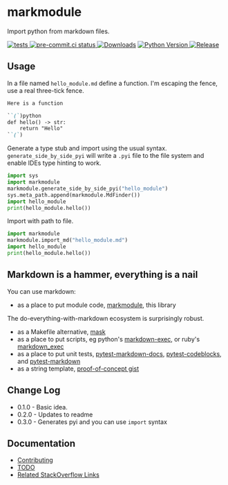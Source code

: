 # markmodule

Import python from markdown files.

[![tests](https://github.com/matthewdeanmartin/markmodule/actions/workflows/build.yml/badge.svg)
](https://github.com/matthewdeanmartin/markmodule/actions/workflows/tests.yml)
[![pre-commit.ci status](https://results.pre-commit.ci/badge/github/matthewdeanmartin/markmodule/main.svg)
](https://results.pre-commit.ci/latest/github/matthewdeanmartin/markmodule/main)
[![Downloads](https://img.shields.io/pypi/dm/markmodule)](https://pypistats.org/packages/markmodule)
[![Python Version](https://img.shields.io/pypi/pyversions/markmodule)
![Release](https://img.shields.io/pypi/v/markmodule)
](https://pypi.org/project/markmodule/)


## Usage

In a file named `hello_module.md` define a function. I'm escaping the fence, use a real three-tick fence.

```markdown
Here is a function

``(`)python
def hello() -> str:
    return "Hello"
``(`) 
```

Generate a type stub and import using the usual syntax. `generate_side_by_side_pyi` will write a `.pyi` file to the file system and enable IDEs type hinting to work.

```python
import sys
import markmodule
markmodule.generate_side_by_side_pyi("hello_module")
sys.meta_path.append(markmodule.MdFinder())
import hello_module
print(hello_module.hello())
```

Import with path to file.
```python
import markmodule
markmodule.import_md("hello_module.md")
import hello_module
print(hello_module.hello())
```

## Markdown is a hammer, everything is a nail

You can use markdown:

- as a place to put module code, [markmodule](https://pypi.org/project/markmodule), this library

The do-everything-with-markdown ecosystem is surprisingly robust.
- as a Makefile alternative, [mask](https://github.com/jacobdeichert/mask)
- as a place to put scripts, eg python's [markdown-exec](https://pypi.org/project/markdown-exec/), or ruby's [markdown_exec](https://github.com/fareedst/markdown_exec)
- as a place to put unit tests, [pytest-markdown-docs](https://pypi.org/project/pytest-markdown-docs/),  [pytest-codeblocks](https://pypi.org/project/pytest_codeblocks/), and [pytest-markdown](https://pypi.org/project/pytest-markdown/)
- as a string template, [proof-of-concept gist](https://gist.github.com/facelessuser/53fa4d93f27c252fda813b5e0ba7325c)


## Change Log

- 0.1.0 - Basic idea.
- 0.2.0 - Updates to readme
- 0.3.0 - Generates pyi and you can use `import` syntax 

## Documentation

- [Contributing](https://github.com/matthewdeanmartin/markmodule/blob/main/docs/contributing.md)
- [TODO](https://github.com/matthewdeanmartin/markmodule/blob/main/docs/TODO.md)
- [Related StackOverflow Links](https://github.com/matthewdeanmartin/markmodule/blob/main/docs/stackoverflow.md)
